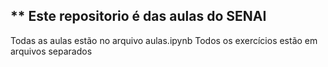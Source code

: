 ## ** Este repositorio é das aulas do SENAI
Todas as aulas estão no arquivo aulas.ipynb
Todos os exercícios estão em arquivos separados